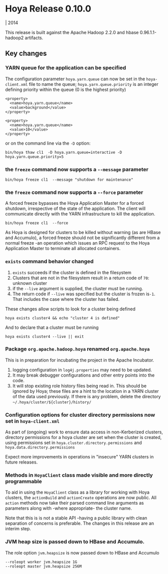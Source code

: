 <!---
  Licensed under the Apache License, Version 2.0 (the "License");
  you may not use this file except in compliance with the License.
  You may obtain a copy of the License at
  
   http://www.apache.org/licenses/LICENSE-2.0
  
  Unless required by applicable law or agreed to in writing, software
  distributed under the License is distributed on an "AS IS" BASIS,
  WITHOUT WARRANTIES OR CONDITIONS OF ANY KIND, either express or implied.
  See the License for the specific language governing permissions and
  limitations under the License. See accompanying LICENSE file.
-->
  
# Hoya Release 0.10.0

| 2014

This release is built against the Apache Hadoop 2.2.0 and hbase 0.96.1.1-hadoop2
artifacts. 


## Key changes

### YARN queue for the application can be specified

The configuration parameter `hoya.yarn.queue` can now be set
in the `hoya-client.xml` file to name the queue; `hoya.yarn.queue.priority`
is an integer defining priority within the queue (0 is the highest priority)

    <property>
      <name>hoya.yarn.queue</name>
      <value>background</value>
    </property>

    <property>
      <name>hoya.yarn.queue</name>
      <value>10</value>
    </property>

or on the command line via the `-D` option:

    bin/hoya thaw cl1  -D hoya.yarn.queue=interactive -D hoya.yarn.queue.priority=5 
  
  
### the `freeze` command now supports a `--message` parameter


    bin/hoya freeze cl1  --message "shutdown for maintenance"
  
### the `freeze` command now supports a `--force` parameter

A forced freeze bypasses the Hoya Application Master for a forced shutdown,
irrespective of the state of the application. The client will communicate
directly with the YARN infrastructure to kill the application.

    bin/hoya freeze cl1  --force 

As Hoya is designed for clusters to be killed without warning (as are HBase
and Accumulo), a forced freeze should not be significantly different from
a normal freeze -an operation which issues an RPC request to the Hoya Application
Master to terminate all allocated containers.

### `exists` command behavior changed

1. `exists` succeeds if the cluster is defined in the filesystem
1. Clusters that are not in the filesystem result in a return code of `70`:
   unknown cluster
1. if the `--live` argument is supplied, the cluster must be running.
1. The return code if `--live` was specified but the cluster is frozen is`-1`.
That includes the case where the cluster has failed.

These changes allow scripts to look for a cluster being defined

    hoya exists cluster4 && echo "cluster 4 is defined"
 
And to declare that a cluster must be running

    hoya exists cluster4 --live || exit

### Package `org.apache.hadoop.hoya` renamed `org.apache.hoya`

This is in preparation for incubating the project in the Apache Incubator.

1. logging configuration in `log4j.properties` may need to be updated.
1. It may break debugger configurations and other entry points into the code.
1. It will stop existing role history files being read in. This should
be ignored by Hoya; these files are a hint to the location in
a YARN cluster of the data used previously. If there is any problem, 
delete the directory `~/.hoya/cluster/${cluster}/history/`


### Configuration options for cluster directory permissions now set in `hoya-client.xml`

As part of (ongoing) work to ensure data access in non-Kerberized clusters,
directory permissions for a hoya cluster are set when the cluster is
created, using permissions set in `hoya.cluster.directory.permissions`
and `hoya.data.directory.permissions`

Expect more improvements in operations in "insecure" YARN clusters in future
releases.

### Methods in `HoyaClient` class made visible and more directly programmable

To aid in using the `HoyaClient` class as a library for working with Hoya clusters,
the `actionBuild` and `actionCreate` operations are now public. All `action` methods
now take their parsed command line arguments as parameters along with -where appropriate-
the cluster name.

Note that this is is not a stable API -having a public library with clean separation
of concerns is preferable. The changes in this release are an interim step.

### JVM heap size is passed down to HBase and Accumulo.

The role option `jvm.heapsize` is now passed down to HBase and Accumulo

    --roleopt worker jvm.heapsize 1G
    --roleopt master jvm.heapsize 256M
    
